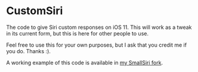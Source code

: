 # CustomSiri
The code to give Siri custom responses on iOS 11. This will work as a tweak in its current form, but this is here for other people to use.

Feel free to use this for your own purposes, but I ask that you credit me if you do. Thanks :).

A working example of this code is available in [my SmallSiri fork](https://github.com/Squ1dd13/SmallSiri/blob/c7c4d8b25e79df44272946cd964554b077ad4005/Tweak.xm#L230).
